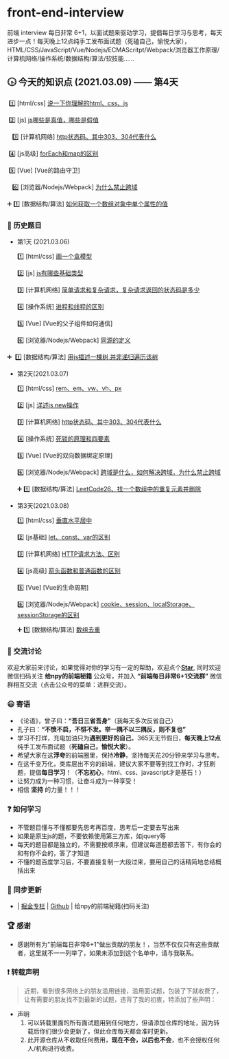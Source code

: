 # front-end-interview
前端 interview 每日非常 6+1，以面试题来驱动学习，提倡每日学习与思考，每天进步一点！每天晚上12点纯手工发布面试题（死磕自己，愉悦大家），HTML/CSS/JavaScript/Vue/Nodejs/ECMAScritpt/Webpack/浏览器工作原理/计算机网络/操作系统/数据结构/算法/软技能……


 ## :clock430: 今天的知识点   (2021.03.09) —— 第4天   ​
​    :one: [html/css] [说一下你理解的html、css、js]()

​    :two: [js] [js哪些是真值，哪些是假值]()

 ​ ​ ​ ​:three: [计算机网络] [http状态码、其中303、304代表什么]()  

​    :four: [js高级] [forEach和map的区别]()

​    :five: [Vue] [Vue的路由守卫]

 ​ ​ ​ ​:six: [浏览器/Nodejs/Webpack] [为什么禁止跨域]()  

:heavy_plus_sign: :one: [数据结构/算法] [如何获取一个数组对象中单个属性的值]()  


### :camel: 历史题目

- 第1天 (2021.03.06) 

   :one: [html/css] [画一个盒模型]()

   :two: [js] [js有哪些基础类型]()

   :three: [计算机网络] [简单请求和复杂请求，复杂请求返回的状态码是多少]()  

   :four: [操作系统] [进程和线程的区别]()

   :five: [Vue] [Vue的父子组件如何通信]

   :six: [浏览器/Nodejs/Webpack] [同源的定义]()  

:heavy_plus_sign:  ​  :one: [数据结构/算法] [用js描述一棵树,并非递归遍历该树]()  

- 第2天(2021.03.07)

    :one: [html/css] [rem、em、vw、vh、px]()

    :two: [js] [详述js new操作]()

    :three: [计算机网络] [http状态码、其中303、304代表什么]()  

    :four: [操作系统] [死锁的原理和四要素]()

    :five: [Vue] [Vue的双向数据绑定原理]

    :six: [浏览器/Nodejs/Webpack] [跨域是什么，如何解决跨域，为什么禁止跨域]()  

  :heavy_plus_sign: :one: [数据结构/算法] [LeetCode26、找一个数组中的重复元素并删除]()  

- 第3天(2021.03.08)

    :one: [html/css] [垂直水平居中]()

    :two: [js基础] [let、const、var的区别]() 

    :three: [计算机网络] [HTTP请求方法、区别]() 

    :four: [js高级] [箭头函数和普通函数的区别]()

    :five: [Vue] [Vue的生命周期]

    :six: [浏览器/Nodejs/Webpack] [cookie、session、localStorage、sessionStorage的区别]()

  :heavy_plus_sign: :one: [数据结构/算法] [数组去重]()  

### :baby_chick: 交流讨论

欢迎大家前来讨论，如果觉得对你的学习有一定的帮助，欢迎点个[**Star**](https://github.com/Givenchy-Coisini/front-end-interview), 同时欢迎微信扫码关注 **给npy的前端秘籍** 公众号，并加入 **“前端每日非常6+1交流群”** 微信群相互交流（点击公众号的菜单：进群交流）。

### :smiley: 寄语

- 《论语》，曾子曰：**“吾日三省吾身”**（我每天多次反省自己）  
- 孔子曰：**“不愤不启，不悱不发。举一隅不以三隅反，则不复也”**  
- 学习不打烊，充电加油只为**遇到更好的自己**，365天无节假日，**每天晚上12点**纯手工发布面试题（**死磕自己，愉悦大家**）。
- 希望大家在这**浮夸**的前端圈里，保持**冷静**，坚持每天花20分钟来学习与思考。
- 在这千变万化，类库层出不穷的前端，建议大家不要等到找工作时，才狂刷题，提倡**每日学习**！（**不忘初心**，html、css、javascript才是基石！）
- 让努力成为一种习惯，让奋斗成为一种享受！  
- 相信 **坚持** 的力量！！！

### :question: 如何学习

- 不管题目懂与不懂都要先思考再百度，思考后一定要去写出来
- 如果是原生js的题，不要依赖使用第三方库，如jquery等
- 每天的题目都是独立的，不需要按顺序来，但建议每道题都去答下，有你会的和有你不会的，答了才知道
- 不懂的题百度学习后，不要直接复制一大段过来，要用自己的话精简地总结概括出来

### :palm_tree: 同步更新

- | [掘金专栏](https://juejin.cn/user/2365804755554792) | [Github](https://github.com/Givenchy-Coisini/front-end-interview) | 给npy的前端秘籍(扫码关注)

### :trophy: 感谢

* 感谢所有为"前端每日非常6+1"做出贡献的朋友！，当然不仅仅只有这些贡献者，这里就不一一列举了，如果未添加到这个名单中，请与我联系。

### :exclamation: 转载声明

> 近期，看到很多网络上的朋友滥用链接，滥用面试题，包装了下就收费了，让有需要的朋友找不到最新的试题，违背了我的初衷，特添加了些声明：

- 声明
  1. 可以转载里面的所有面试题用到任何地方，但请添加仓库的地址，因为转载后你们很少会更新了，但此仓库每天都会准时更新。
  2. 此开源仓库从不收取任何费用，**现在不会，以后也不会**，也不会授权任何人/机构进行收费。
